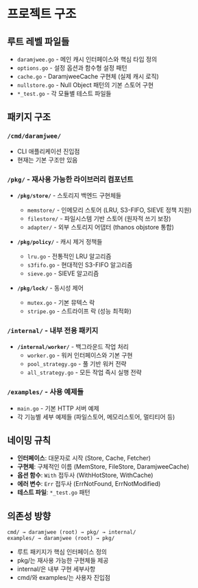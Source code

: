 # 프로젝트 구조

## 루트 레벨 파일들
- `daramjwee.go` - 메인 캐시 인터페이스와 핵심 타입 정의
- `options.go` - 설정 옵션과 함수형 설정 패턴
- `cache.go` - DaramjweeCache 구현체 (실제 캐시 로직)
- `nullstore.go` - Null Object 패턴의 기본 스토어 구현
- `*_test.go` - 각 모듈별 테스트 파일들

## 패키지 구조

### `/cmd/daramjwee/`
- CLI 애플리케이션 진입점
- 현재는 기본 구조만 있음

### `/pkg/` - 재사용 가능한 라이브러리 컴포넌트
- **`/pkg/store/`** - 스토리지 백엔드 구현체들
  - `memstore/` - 인메모리 스토어 (LRU, S3-FIFO, SIEVE 정책 지원)
  - `filestore/` - 파일시스템 기반 스토어 (원자적 쓰기 보장)
  - `adapter/` - 외부 스토리지 어댑터 (thanos objstore 통합)

- **`/pkg/policy/`** - 캐시 제거 정책들
  - `lru.go` - 전통적인 LRU 알고리즘
  - `s3fifo.go` - 현대적인 S3-FIFO 알고리즘  
  - `sieve.go` - SIEVE 알고리즘

- **`/pkg/lock/`** - 동시성 제어
  - `mutex.go` - 기본 뮤텍스 락
  - `stripe.go` - 스트라이프 락 (성능 최적화)

### `/internal/` - 내부 전용 패키지
- **`/internal/worker/`** - 백그라운드 작업 처리
  - `worker.go` - 워커 인터페이스와 기본 구현
  - `pool_strategy.go` - 풀 기반 워커 전략
  - `all_strategy.go` - 모든 작업 즉시 실행 전략

### `/examples/` - 사용 예제들
- `main.go` - 기본 HTTP 서버 예제
- 각 기능별 세부 예제들 (파일스토어, 메모리스토어, 멀티티어 등)

## 네이밍 규칙
- **인터페이스**: 대문자로 시작 (Store, Cache, Fetcher)
- **구현체**: 구체적인 이름 (MemStore, FileStore, DaramjweeCache)
- **옵션 함수**: `With` 접두사 (WithHotStore, WithCache)
- **에러 변수**: `Err` 접두사 (ErrNotFound, ErrNotModified)
- **테스트 파일**: `*_test.go` 패턴

## 의존성 방향
```
cmd/ → daramjwee (root) → pkg/ → internal/
examples/ → daramjwee (root) → pkg/
```

- 루트 패키지가 핵심 인터페이스 정의
- pkg/는 재사용 가능한 구현체들 제공
- internal/은 내부 구현 세부사항
- cmd/와 examples/는 사용자 진입점